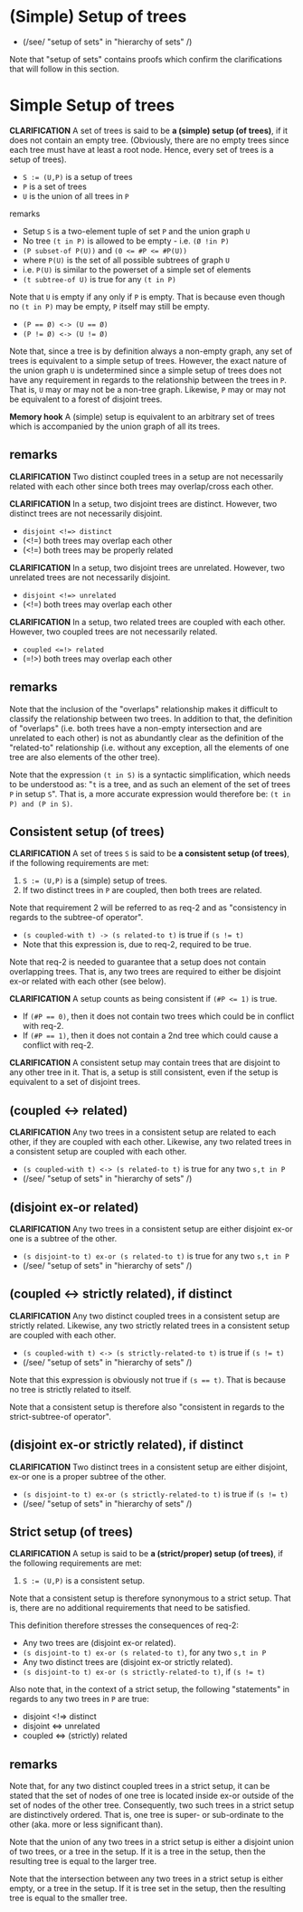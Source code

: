 
<!-- ======================================================================= -->
# (Simple) Setup of trees

* (/see/ "setup of sets" in "hierarchy of sets" /)

Note that "setup of sets" contains proofs which confirm the clarifications
that will follow in this section.

<!-- ======================================================================= -->
# Simple Setup of trees

**CLARIFICATION**
A set of trees is said to be **a (simple) setup (of trees)**, if it does not
contain an empty tree. (Obviously, there are no empty trees since each tree
must have at least a root node. Hence, every set of trees is a setup of trees).

* `S := (U,P)` is a setup of trees
* `P` is a set of trees
* `U` is the union of all trees in `P`

remarks

* Setup `S` is a two-element tuple of set `P` and the union graph `U`
* No tree `(t in P)` is allowed to be empty - i.e. `(Ø !in P)`
* `(P subset-of P(U))` and `(0 <= #P <= #P(U))`
* where `P(U)` is the set of all possible subtrees of graph `U`
* i.e. `P(U)` is similar to the powerset of a simple set of elements
* `(t subtree-of U)` is true for any `(t in P)`

Note that `U` is empty if any only if `P` is empty. That is because even
though no `(t in P)` may be empty, `P` itself may still be empty.

* `(P == Ø) <-> (U == Ø)`
* `(P != Ø) <-> (U != Ø)`

Note that, since a tree is by definition always a non-empty graph, any set of
trees is equivalent to a simple setup of trees. However, the exact nature of
the union graph `U` is undetermined since a simple setup of trees does not have
any requirement in regards to the relationship between the trees in `P`. That
is, `U` may or may not be a non-tree graph. Likewise, `P` may or may not be
equivalent to a forest of disjoint trees.

**Memory hook**
A (simple) setup is equivalent to an arbitrary set of trees
which is accompanied by the union graph of all its trees.

<!-- ======================================================================= -->
## remarks

**CLARIFICATION**
Two distinct coupled trees in a setup are not necessarily related with each
other since both trees may overlap/cross each other.

**CLARIFICATION**
In a setup, two disjoint trees are distinct.
However, two distinct trees are not necessarily disjoint.

* `disjoint <!=> distinct`
* (<!=) both trees may overlap each other
* (<!=) both trees may be properly related

**CLARIFICATION**
In a setup, two disjoint trees are unrelated.
However, two unrelated trees are not necessarily disjoint.

* `disjoint <!=> unrelated`
* (<!=) both trees may overlap each other

**CLARIFICATION**
In a setup, two related trees are coupled with each other.
However, two coupled trees are not necessarily related.

* `coupled <=!> related`
* (=!>) both trees may overlap each other

<!-- ======================================================================= -->
## remarks

Note that the inclusion of the "overlaps" relationship makes it difficult to
classify the relationship between two trees. In addition to that, the definition
of "overlaps" (i.e. both trees have a non-empty intersection and are unrelated
to each other) is not as abundantly clear as the definition of the "related-to"
relationship (i.e. without any exception, all the elements of one tree are also
elements of the other tree).

Note that the expression `(t in S)` is a syntactic simplification, which needs
to be understood as: "`t` is a tree, and as such an element of the set of trees
`P` in setup `S`". That is, a more accurate expression would therefore be:
`(t in P) and (P in S)`.

<!-- ======================================================================= -->
## Consistent setup (of trees)

**CLARIFICATION**
A set of trees `S` is said to be **a consistent setup (of trees)**,
if the following requirements are met:

1. `S := (U,P)` is a (simple) setup of trees.
2. If two distinct trees in `P` are coupled, then both trees are related.

Note that requirement 2 will be referred to as req-2 and
as "consistency in regards to the subtree-of operator".

* `(s coupled-with t) -> (s related-to t)` is true if `(s != t)`
* Note that this expression is, due to req-2, required to be true.

Note that req-2 is needed to guarantee that a setup does not contain overlapping
trees. That is, any two trees are required to either be disjoint ex-or related
with each other (see below).

**CLARIFICATION**
A setup counts as being consistent if `(#P <= 1)` is true.

* If `(#P == 0)`, then it does not contain two trees
  which could be in conflict with req-2.
* If `(#P == 1)`, then it does not contain a 2nd tree
  which could cause a conflict with req-2.

**CLARIFICATION**
A consistent setup may contain trees that are disjoint to any other tree in it.
That is, a setup is still consistent, even if the setup is equivalent to a set
of disjoint trees.

<!-- ======================================================================= -->
## (coupled <-> related)

**CLARIFICATION**
Any two trees in a consistent setup are related to each other, if they are
coupled with each other. Likewise, any two related trees in a consistent
setup are coupled with each other.

* `(s coupled-with t) <-> (s related-to t)` is true for any two `s,t in P`
* (/see/ "setup of sets" in "hierarchy of sets" /)

<!-- ======================================================================= -->
## (disjoint ex-or related)

**CLARIFICATION**
Any two trees in a consistent setup are either disjoint
ex-or one is a subtree of the other.

* `(s disjoint-to t) ex-or (s related-to t)` is true for any two `s,t in P`
* (/see/ "setup of sets" in "hierarchy of sets" /)

<!-- ======================================================================= -->
## (coupled <-> strictly related), if distinct

**CLARIFICATION**
Any two distinct coupled trees in a consistent setup are strictly related.
Likewise, any two strictly related trees in a consistent setup are coupled
with each other.

* `(s coupled-with t) <-> (s strictly-related-to t)` is true if `(s != t)`
* (/see/ "setup of sets" in "hierarchy of sets" /)

Note that this expression is obviously not true if `(s == t)`.
That is because no tree is strictly related to itself. 

Note that a consistent setup is therefore also
"consistent in regards to the strict-subtree-of operator".

<!-- ======================================================================= -->
## (disjoint ex-or strictly related), if distinct

**CLARIFICATION**
Two distinct trees in a consistent setup are either disjoint,
ex-or one is a proper subtree of the other.

* `(s disjoint-to t) ex-or (s strictly-related-to t)` is true if `(s != t)`
* (/see/ "setup of sets" in "hierarchy of sets" /)

<!-- ======================================================================= -->
## Strict setup (of trees)

**CLARIFICATION**
A setup is said to be **a (strict/proper) setup (of trees)**,
if the following requirements are met:

1. `S := (U,P)` is a consistent setup.

Note that a consistent setup is therefore synonymous to a strict setup.
That is, there are no additional requirements that need to be satisfied.

This definition therefore stresses the consequences of req-2:

* Any two trees are (disjoint ex-or related).
* `(s disjoint-to t) ex-or (s related-to t)`, for any two `s,t in P`
* Any two distinct trees are (disjoint ex-or strictly related).
* `(s disjoint-to t) ex-or (s strictly-related-to t)`, if `(s != t)`

Also note that, in the context of a strict setup, the following "statements"
in regards to any two trees in `P` are true:

* disjoint <!=> distinct
* disjoint <=> unrelated
* coupled <=> (strictly) related

<!-- ======================================================================= -->
## remarks

Note that, for any two distinct coupled trees in a strict setup, it can be
stated that the set of nodes of one tree is located inside ex-or outside of
the set of nodes of the other tree. Consequently, two such trees in a strict
setup are distinctively ordered. That is, one tree is super- or sub-ordinate
to the other (aka. more or less significant than).

Note that the union of any two trees in a strict setup is either a disjoint
union of two trees, or a tree in the setup. If it is a tree in the setup,
then the resulting tree is equal to the larger tree.

Note that the intersection between any two trees in a strict setup is either
empty, or a tree in the setup. If it is tree set in the setup, then the
resulting tree is equal to the smaller tree.
